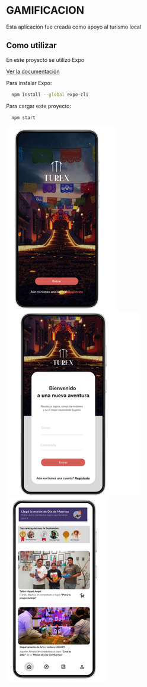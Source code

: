 # GAMIFICACION

Esta aplicación fue creada como apoyo al turismo local


## Como utilizar

En este proyecto se utilizó Expo

[Ver la documentación](https://docs.expo.dev/get-started/installation/)

Para instalar Expo: 
```bash
  npm install --global expo-cli
```

Para cargar este proyecto:

```bash
  npm start
```


<img src="assets/capture/capture01.png" alt="Bienvenida" height="500">
<img src="assets/capture/capture03.png" alt="Bienvenida" height="490">
<img src="assets/capture/capture02.png" alt="Bienvenida" height="500">
